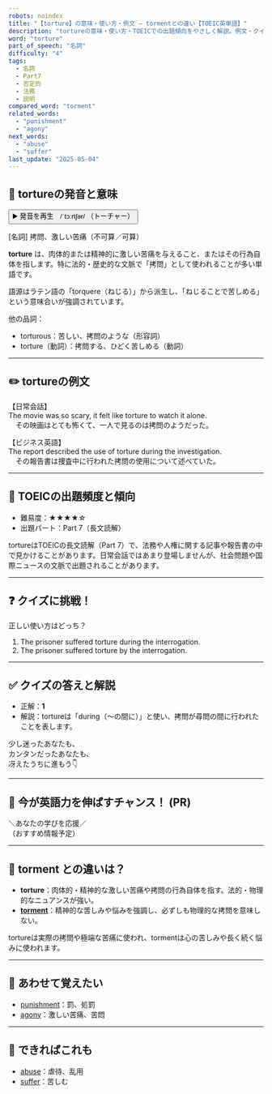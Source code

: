 ```yaml
---
robots: noindex
title: "【torture】の意味・使い方・例文 ― tormentとの違い【TOEIC英単語】"
description: "tortureの意味・使い方・TOEICでの出題傾向をやさしく解説。例文・クイズ付きでtormentとの違いもわかりやすく学べます。"
word: "torture"
part_of_speech: "名詞"
difficulty: "4"
tags:
  - 名詞
  - Part7
  - 否定的
  - 法務
  - 説明
compared_word: "torment"
related_words:
  - "punishment"
  - "agony"
next_words:
  - "abuse"
  - "suffer"
last_update: "2025-05-04"
---
```


## 🔰 tortureの発音と意味

<button class="play-audio" onclick="playTTS('torture')">
  <span class="play-audio-main">
    ▶️ 発音を再生　/ˈtɔːrtʃər/
  </span>
  <span class="play-audio-sub">
    （トーチャー）
  </span>
</button>

[名詞] 拷問、激しい苦痛（不可算／可算）

**torture** は、肉体的または精神的に激しい苦痛を与えること、またはその行為自体を指します。特に法的・歴史的な文脈で「拷問」として使われることが多い単語です。

語源はラテン語の「torquere（ねじる）」から派生し、「ねじることで苦しめる」という意味合いが強調されています。

他の品詞：  
- torturous：苦しい、拷問のような（形容詞）
- torture（動詞）：拷問する、ひどく苦しめる（動詞）

---

## ✏️ tortureの例文

【日常会話】  
The movie was so scary, it felt like torture to watch it alone.  
　その映画はとても怖くて、一人で見るのは拷問のようだった。

【ビジネス英語】  
The report described the use of torture during the investigation.  
　その報告書は捜査中に行われた拷問の使用について述べていた。

---

## 🎯 TOEICの出題頻度と傾向

- 難易度：★★★★☆
- 出題パート：Part 7（長文読解）

tortureはTOEICの長文読解（Part 7）で、法務や人権に関する記事や報告書の中で見かけることがあります。日常会話ではあまり登場しませんが、社会問題や国際ニュースの文脈で出題されることがあります。

---

## ❓ クイズに挑戦！

正しい使い方はどっち？

1. The prisoner suffered torture during the interrogation.  
2. The prisoner suffered torture by the interrogation.

---

## ✅ クイズの答えと解説

- 正解：**1**
- 解説：tortureは「during（～の間に）」と使い、拷問が尋問の間に行われたことを表します。

少し迷ったあなたも、  
カンタンだったあなたも、  
冴えたうちに進もう👇️

---

## 🚀 今が英語力を伸ばすチャンス！ (PR)

<div class="info-center">
＼あなたの学びを応援／<br>  
（おすすめ情報予定）
</div>

---

## 🤔  torment との違いは？

- **torture**：肉体的・精神的な激しい苦痛や拷問の行為自体を指す。法的・物理的なニュアンスが強い。
- **[torment](/torment)**：精神的な苦しみや悩みを強調し、必ずしも物理的な拷問を意味しない。

tortureは実際の拷問や極端な苦痛に使われ、tormentは心の苦しみや長く続く悩みに使われます。

---

## 🧩 あわせて覚えたい

- [punishment](/punishment)：罰、処罰
- [agony](/agony)：激しい苦痛、苦悶

---

## 📖 できればこれも

- [abuse](/abuse)：虐待、乱用
- [suffer](/suffer)：苦しむ

<!-- cvid: aid48_bid37 -->
